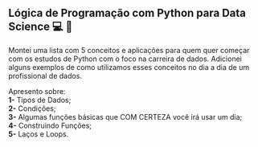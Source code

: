 ## Lógica de Programação com Python para Data Science 💻 🎲
Montei uma lista com 5 conceitos e aplicações para quem quer começar com os estudos de Python com o foco na carreira de dados.
Adicionei alguns exemplos de como utilizamos esses conceitos no dia a dia de um profissional de dados.

Apresento sobre:\
**1-** Tipos de Dados;\
**2-** Condições;\
**3-** Algumas funções básicas que COM CERTEZA você irá usar um dia;\
**4-** Construindo Funções;\
**5-** Laços e Loops.
